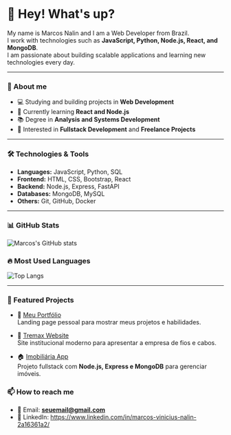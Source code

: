 # 👋 Hey! What's up?

My name is Marcos Nalin and I am a Web Developer from Brazil.  
I work with technologies such as **JavaScript, Python, Node.js, React, and MongoDB**.  
I am passionate about building scalable applications and learning new technologies every day.

---

### 🚀 About me
- 💻 Studying and building projects in **Web Development**
- 🎯 Currently learning **React and Node.js**
- 📚 Degree in **Analysis and Systems Development**
- 🔎 Interested in **Fullstack Development** and **Freelance Projects**

---

### 🛠️ Technologies & Tools
- **Languages:** JavaScript, Python, SQL  
- **Frontend:** HTML, CSS, Bootstrap, React  
- **Backend:** Node.js, Express, FastAPI  
- **Databases:** MongoDB, MySQL  
- **Others:** Git, GitHub, Docker  

---

### 📊 GitHub Stats
![Marcos's GitHub stats](https://github-readme-stats.vercel.app/api?username=Mvnx-debug&show_icons=true&theme=radical)

### 🔥 Most Used Languages
![Top Langs](https://github-readme-stats.vercel.app/api/top-langs/?username=Mvnx-debug&layout=compact&theme=radical)

---
### 📂 Featured Projects

- 🚀 [Meu Portfólio](https://github.com/Mvnx-debug/meu-portfolio)  
  Landing page pessoal para mostrar meus projetos e habilidades.

- 🏢 [Tremax Website](https://github.com/Mvnx-debug/tremax-site)  
  Site institucional moderno para apresentar a empresa de fios e cabos.

- 🏠 [Imobiliária App](https://github.com/Mvnx-debug/imobiliaria-app)  
  Projeto fullstack com **Node.js, Express e MongoDB** para gerenciar imóveis.

### 📫 How to reach me
- 📧 Email: **seuemail@gmail.com**
- 💼 LinkedIn: https://www.linkedin.com/in/marcos-vinicius-nalin-2a16361a2/
